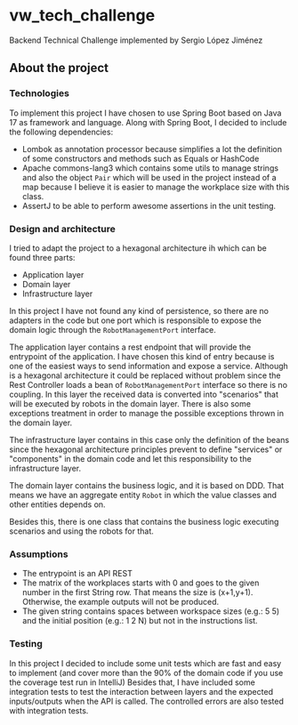 # vw_tech_challenge

Backend Technical Challenge implemented by Sergio López Jiménez

## About the project

### Technologies

To implement this project I have chosen to use Spring Boot based on Java 17 as framework and language.
Along with Spring Boot, I decided to include the following dependencies:

- Lombok as annotation processor because simplifies a lot the definition of some constructors and methods such as Equals
  or HashCode
- Apache commons-lang3 which contains some utils to manage strings and also the object ```Pair``` which will be used
  in the project instead of a map because I believe it is easier to manage the workplace size with this class.
- AssertJ to be able to perform awesome assertions in the unit testing.

### Design and architecture

I tried to adapt the project to a hexagonal architecture ih which can be found three parts:

- Application layer
- Domain layer
- Infrastructure layer

In this project I have not found any kind of persistence, so there are no adapters in the code but one port which is
responsible to expose the domain logic through the ```RobotManagementPort``` interface.

The application layer contains a rest endpoint that will provide the entrypoint of the application. I have chosen this
kind of entry because is one of the easiest ways to send information and expose a service. Although is a hexagonal
architecture it could be replaced without problem since the Rest Controller loads a bean of ```RobotManagementPort```
interface so there is no coupling.
In this layer the received data is converted into "scenarios" that will be executed by robots in the domain layer.
There is also some exceptions treatment in order to manage the possible exceptions thrown in the domain layer.

The infrastructure layer contains in this case only the definition of the beans since the hexagonal architecture
principles prevent to define "services" or "components" in the domain code and let this responsibility to the
infrastructure layer.

The domain layer contains the business logic, and it is based on DDD. That means we have an aggregate entity
```Robot``` in which the value classes and other entities depends on.

Besides this, there is one class that contains the business logic executing scenarios and using the robots for that.

### Assumptions

- The entrypoint is an API REST
- The matrix of the workplaces starts with 0 and goes to the given number in the first String row. That means the size
  is (x+1,y+1). Otherwise, the example outputs will not be produced.
- The given string contains spaces between workspace sizes (e.g.: 5 5) and the initial position (e.g.: 1 2 N) but not in
  the instructions list.

### Testing

In this project I decided to include some unit tests which are fast and easy to implement
(and cover more than the 90% of the domain code if you use the coverage test run in IntelliJ)
Besides that, I have included some integration tests to test the interaction between layers and the expected
inputs/outputs when the API is called.
The controlled errors are also tested with integration tests.